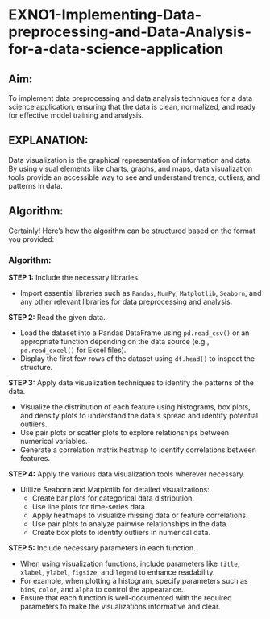 # EXNO1-Implementing-Data-preprocessing-and-Data-Analysis-for-a-data-science-application

## Aim:
  To implement data preprocessing and data analysis techniques for a data science application, ensuring that the data is clean, normalized, and ready for effective model training and analysis.

## EXPLANATION:

Data visualization is the graphical representation of information and data. By using visual elements like charts, graphs, and maps, data visualization tools provide an accessible way to see and understand trends, outliers, and patterns in data.

## Algorithm:

Certainly! Here’s how the algorithm can be structured based on the format you provided:

### Algorithm:
**STEP 1:** Include the necessary libraries.
   - Import essential libraries such as `Pandas`, `NumPy`, `Matplotlib`, `Seaborn`, and any other relevant libraries for data preprocessing and analysis.

**STEP 2:** Read the given data.
   - Load the dataset into a Pandas DataFrame using `pd.read_csv()` or an appropriate function depending on the data source (e.g., `pd.read_excel()` for Excel files).
   - Display the first few rows of the dataset using `df.head()` to inspect the structure.

**STEP 3:** Apply data visualization techniques to identify the patterns of the data.
   - Visualize the distribution of each feature using histograms, box plots, and density plots to understand the data's spread and identify potential outliers.
   - Use pair plots or scatter plots to explore relationships between numerical variables.
   - Generate a correlation matrix heatmap to identify correlations between features.

**STEP 4:** Apply the various data visualization tools wherever necessary.
   - Utilize Seaborn and Matplotlib for detailed visualizations:
     - Create bar plots for categorical data distribution.
     - Use line plots for time-series data.
     - Apply heatmaps to visualize missing data or feature correlations.
     - Use pair plots to analyze pairwise relationships in the data.
     - Create box plots to identify outliers in numerical data.

**STEP 5:** Include necessary parameters in each function.
   - When using visualization functions, include parameters like `title`, `xlabel`, `ylabel`, `figsize`, and `legend` to enhance readability.
   - For example, when plotting a histogram, specify parameters such as `bins`, `color`, and `alpha` to control the appearance.
   - Ensure that each function is well-documented with the required parameters to make the visualizations informative and clear.

